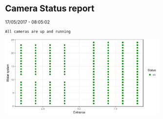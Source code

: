 Camera Status report
================
17/05/2017 - 08:05:02

    All cameras are up and running

![](camreport_files/figure-markdown_github/unnamed-chunk-2-1.png)
